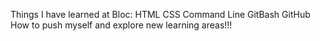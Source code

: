 Things I have learned at Bloc:
HTML
CSS
Command Line
GitBash
GitHub
How to push myself and explore new learning areas!!!
